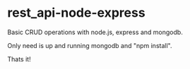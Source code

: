 # rest_api-node-express

Basic CRUD operations with node.js, express and mongodb.

Only need is up and running mongodb and "npm install".

Thats it!